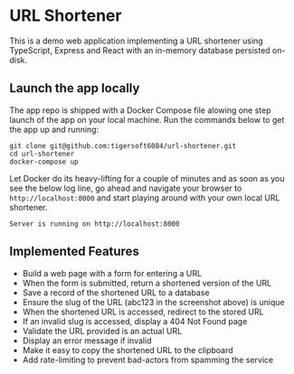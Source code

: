 # URL Shortener

This is a demo web application implementing a URL shortener using TypeScript, Express and React with an in-memory database persisted on-disk.

## Launch the app locally

The app repo is shipped with a Docker Compose file alowing one step launch of the app on your local machine. Run the commands below to get the app up and running:

```shell
git clone git@github.com:tigersoft6084/url-shortener.git
cd url-shortener
docker-compose up
```

Let Docker do its heavy-lifting for a couple of minutes and as soon as you see the below log line, go ahead and navigate your browser to `http://localhost:8000` and start playing around with your own local URL shortener.

```log
Server is running on http://localhost:8000
```

## Implemented Features
- Build a web page with a form for entering a URL
- When the form is submitted, return a shortened version of the URL
- Save a record of the shortened URL to a database
- Ensure the slug of the URL (abc123 in the screenshot above) is unique
- When the shortened URL is accessed, redirect to the stored URL 
- If an invalid slug is accessed, display a 404 Not Found page
- Validate the URL provided is an actual URL
- Display an error message if invalid
- Make it easy to copy the shortened URL to the clipboard
- Add rate-limiting to prevent bad-actors from spamming the service
